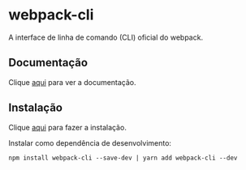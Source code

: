 # webpack-cli

A interface de linha de comando (CLI) oficial do webpack.

## Documentação

Clique [aqui](https://github.com/webpack/webpack-cli) para ver a documentação.

## Instalação

Clique [aqui](https://www.npmjs.com/package/webpack-cli) para fazer a instalação.

Instalar como dependência de desenvolvimento:

```
npm install webpack-cli --save-dev | yarn add webpack-cli --dev
```